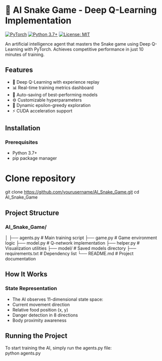 # 🐍 AI Snake Game - Deep Q-Learning Implementation

[![PyTorch](https://img.shields.io/badge/PyTorch-%23EE4C2C.svg?logo=PyTorch&logoColor=white)](https://pytorch.org/)
[![Python 3.7+](https://img.shields.io/badge/python-3.7+-blue.svg)](https://www.python.org/downloads/)
[![License: MIT](https://img.shields.io/badge/License-MIT-yellow.svg)](https://opensource.org/licenses/MIT)

An artificial intelligence agent that masters the Snake game using Deep Q-Learning with PyTorch. Achieves competitive performance in just 10 minutes of training.

## Features

- 🧠 Deep Q-Learning with experience replay
- 📊 Real-time training metrics dashboard
- 💾 Auto-saving of best-performing models
- ⚙️ Customizable hyperparameters
- 🔄 Dynamic epsilon-greedy exploration
- ⚡ CUDA acceleration support

## Installation

### Prerequisites
- Python 3.7+
- pip package manager

# Clone repository
git clone https://github.com/yourusername/AI_Snake_Game.git
cd AI_Snake_Game

## Project Structure
### AI_Snake_Game/
│
├── agents.py          # Main training script
├── game.py            # Game environment logic
├── model.py           # Q-network implementation
├── helper.py          # Visualization utilities
├── model/             # Saved models directory
├── requirements.txt   # Dependency list
└── README.md          # Project documentation

## How It Works
### State Representation
- The AI observes 11-dimensional state space:
- Current movement direction
- Relative food position (x, y)
- Danger detection in 8 directions
- Body proximity awareness

## Running the Project
To start training the AI, simply run the agents.py file:
<br> python agents.py
